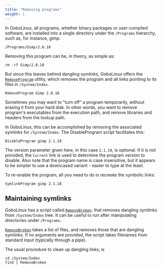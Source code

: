 ```yaml
---
title: "Removing programs"
weight: 1
---
```


In GoboLinux, all programs, whether binary packages or user-compiled software,
are installed into a single directory under the `/Programs` hierarchy, such as,
for instance, gimp:

```fish
/Programs/Gimp/2.8.18
```

Removing this program can be, in theory, as simple as:

```fish
rm -rf Gimp/2.8.18 
```

But since this leaves behind dangling symlinks, GoboLinux offers the
[`RemoveProgram`](/Commands/RemoveProgram) utility, which removes the program
and all links pointing to its files in `/System/Index`.

```fish
RemoveProgram Gimp 2.8.18
```

Sometimes you may want to "turn off" a program temporarily, without erasing it
from your hard disk. In other words, you want to remove program's executables
from the execution path, and remove libraries and headers from the lookup path.

In GoboLinux, this can be accomplished by removing the associated symlinks for
`/System/Index`. The DisableProgram script facilitates this:

```fish
DisableProgram gimp 2.1.18
```

The version parameter given here, in this case `2.1.18`, is optional. If it is
not provided, the `Current` link is used to determine the program version to
disable. Also note that the program name is case insensitive, but it appears to
be simpler to use a downcased variant - easier to type at the least.

To re-enable the program, all you need to do is recreate the symbolic links:

```fish
SymlinkProgram gimp 2.1.18
```

## Maintaining symlinks

GoboLinux has a script called [`RemoveBroken`](/Commands/RemoveBroken). that
removes dangling symlinks from `/System/Index` tree. It can be useful to run
after manipulating directories under `/Programs`.

[`RemoveBroken`](/Commands/RemoveBroken) takes a list of files, and removes
those that are dangling symlinks. If no arguments are provided, the script takes
filenames from standard input (typically through a pipe).

The usual procedure to clean up dangling links, is

```fish
cd /System/Index
find | RemoveBroken
```
